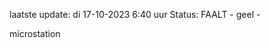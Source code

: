 laatste update: 
di 17-10-2023  6:40   uur 
Status: FAALT - geel - 
<div class="service Y">microstation</div>